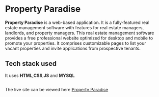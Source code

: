 # Property Paradise
**Property Paradise** is a web-based application.
It is a fully-featured real estate management software with features for real estate managers, landlords, and property managers.
This real estate management software provides a free professional website optimized for desktop and mobile to promote your properties.
It comprises customizable pages to list your vacant properties and invite applications from prospective tenants.

## Tech stack used
It uses **HTML**,**CSS**,**JS** and **MYSQL** 

##   
The live site can be viewed here [Property Paradise](http://www.paradise.infinityfreeapp.com/real/)
